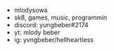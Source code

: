 - mlodysowa
- sk8, games, music, programmin
- discord: yungbeber#2174
- yt: mlody beber
- ig: yvngbeber/hellheartless
